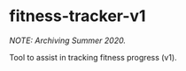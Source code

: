 # fitness-tracker-v1

_NOTE: Archiving Summer 2020._

Tool to assist in tracking fitness progress (v1).
